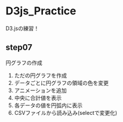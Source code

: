 # D3js_Practice
D3.jsの練習！

## step07
円グラフの作成

1. ただの円グラフを作成
2. データごとに円グラフの領域の色を変更
3. アニメーションを追加
4. 中央に合計値を表示
5. 各データの値を円弧内に表示
6. CSVファイルから読み込み(selectで変更化)
